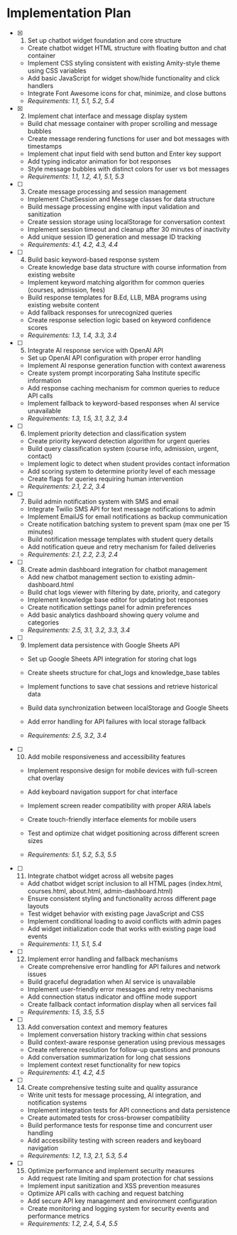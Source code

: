 # Implementation Plan

- [x] 1. Set up chatbot widget foundation and core structure



  - Create chatbot widget HTML structure with floating button and chat container
  - Implement CSS styling consistent with existing Amity-style theme using CSS variables
  - Add basic JavaScript for widget show/hide functionality and click handlers
  - Integrate Font Awesome icons for chat, minimize, and close buttons
  - _Requirements: 1.1, 5.1, 5.2, 5.4_

- [x] 2. Implement chat interface and message display system

  - Build chat message container with proper scrolling and message bubbles
  - Create message rendering functions for user and bot messages with timestamps
  - Implement chat input field with send button and Enter key support
  - Add typing indicator animation for bot responses
  - Style message bubbles with distinct colors for user vs bot messages
  - _Requirements: 1.1, 1.2, 4.1, 5.1, 5.3_


- [ ] 3. Create message processing and session management
  - Implement ChatSession and Message classes for data structure
  - Build message processing engine with input validation and sanitization
  - Create session storage using localStorage for conversation context
  - Implement session timeout and cleanup after 30 minutes of inactivity
  - Add unique session ID generation and message ID tracking
  - _Requirements: 4.1, 4.2, 4.3, 4.4_


- [ ] 4. Build basic keyword-based response system
  - Create knowledge base data structure with course information from existing website
  - Implement keyword matching algorithm for common queries (courses, admission, fees)
  - Build response templates for B.Ed, LLB, MBA programs using existing website content
  - Add fallback responses for unrecognized queries
  - Create response selection logic based on keyword confidence scores
  - _Requirements: 1.3, 1.4, 3.3, 3.4_

- [ ] 5. Integrate AI response service with OpenAI API
  - Set up OpenAI API configuration with proper error handling
  - Implement AI response generation function with context awareness
  - Create system prompt incorporating Saha Institute specific information
  - Add response caching mechanism for common queries to reduce API calls
  - Implement fallback to keyword-based responses when AI service unavailable
  - _Requirements: 1.3, 1.5, 3.1, 3.2, 3.4_

- [ ] 6. Implement priority detection and classification system
  - Create priority keyword detection algorithm for urgent queries
  - Build query classification system (course info, admission, urgent, contact)
  - Implement logic to detect when student provides contact information
  - Add scoring system to determine priority level of each message
  - Create flags for queries requiring human intervention
  - _Requirements: 2.1, 2.2, 3.4_

- [ ] 7. Build admin notification system with SMS and email
  - Integrate Twilio SMS API for text message notifications to admin
  - Implement EmailJS for email notifications as backup communication
  - Create notification batching system to prevent spam (max one per 15 minutes)
  - Build notification message templates with student query details
  - Add notification queue and retry mechanism for failed deliveries
  - _Requirements: 2.1, 2.2, 2.3, 2.4_

- [ ] 8. Create admin dashboard integration for chatbot management
  - Add new chatbot management section to existing admin-dashboard.html
  - Build chat logs viewer with filtering by date, priority, and category
  - Implement knowledge base editor for updating bot responses
  - Create notification settings panel for admin preferences
  - Add basic analytics dashboard showing query volume and categories
  - _Requirements: 2.5, 3.1, 3.2, 3.3, 3.4_

- [ ] 9. Implement data persistence with Google Sheets API
  - Set up Google Sheets API integration for storing chat logs
  - Create sheets structure for chat_logs and knowledge_base tables
  - Implement functions to save chat sessions and retrieve historical data
  - Build data synchronization between localStorage and Google Sheets
  - Add error handling for API failures with local storage fallback


  - _Requirements: 2.5, 3.2, 3.4_

- [ ] 10. Add mobile responsiveness and accessibility features
  - Implement responsive design for mobile devices with full-screen chat overlay
  - Add keyboard navigation support for chat interface
  - Implement screen reader compatibility with proper ARIA labels
  - Create touch-friendly interface elements for mobile users
  - Test and optimize chat widget positioning across different screen sizes

  - _Requirements: 5.1, 5.2, 5.3, 5.5_

- [ ] 11. Integrate chatbot widget across all website pages
  - Add chatbot widget script inclusion to all HTML pages (index.html, courses.html, about.html, admin-dashboard.html)
  - Ensure consistent styling and functionality across different page layouts
  - Test widget behavior with existing page JavaScript and CSS
  - Implement conditional loading to avoid conflicts with admin pages
  - Add widget initialization code that works with existing page load events
  - _Requirements: 1.1, 5.1, 5.4_

- [ ] 12. Implement error handling and fallback mechanisms
  - Create comprehensive error handling for API failures and network issues
  - Build graceful degradation when AI service is unavailable
  - Implement user-friendly error messages and retry mechanisms
  - Add connection status indicator and offline mode support
  - Create fallback contact information display when all services fail
  - _Requirements: 1.5, 3.5, 5.5_

- [ ] 13. Add conversation context and memory features
  - Implement conversation history tracking within chat sessions
  - Build context-aware response generation using previous messages
  - Create reference resolution for follow-up questions and pronouns
  - Add conversation summarization for long chat sessions
  - Implement context reset functionality for new topics
  - _Requirements: 4.1, 4.2, 4.5_

- [ ] 14. Create comprehensive testing suite and quality assurance
  - Write unit tests for message processing, AI integration, and notification systems
  - Implement integration tests for API connections and data persistence
  - Create automated tests for cross-browser compatibility
  - Build performance tests for response time and concurrent user handling
  - Add accessibility testing with screen readers and keyboard navigation
  - _Requirements: 1.2, 1.3, 2.1, 5.3, 5.4_

- [ ] 15. Optimize performance and implement security measures
  - Add request rate limiting and spam protection for chat sessions
  - Implement input sanitization and XSS prevention measures
  - Optimize API calls with caching and request batching
  - Add secure API key management and environment configuration
  - Create monitoring and logging system for security events and performance metrics
  - _Requirements: 1.2, 2.4, 5.4, 5.5_